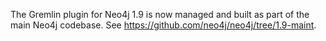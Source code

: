 The Gremlin plugin for Neo4j 1.9 is now managed and built as part of
the main Neo4j codebase. See https://github.com/neo4j/neo4j/tree/1.9-maint.
